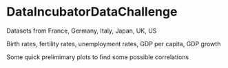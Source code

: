 # DataIncubatorDataChallenge
Datasets from France, Germany, Italy, Japan, UK, US

Birth rates, fertility rates, unemployment rates, GDP per capita, GDP growth 

Some quick prelimimary plots to find some possible correlations 
